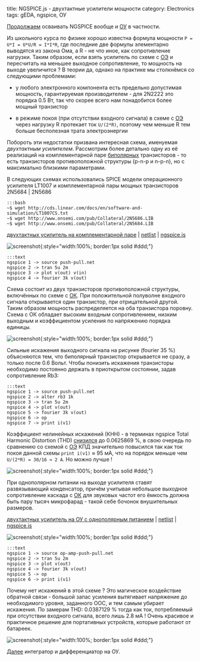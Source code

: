 title: NGSPICE.js - двухтактные усилители мощности
category: Electronics
tags: gEDA, ngspice, ОУ

[Продолжаем]({filename}../2016-10-28-ngspice-introduction/2016-10-28-ngspice-introduction.md) осваивать NGSPICE вообще и [ОУ]({filename}../2016-11-18-op-amp-basics/2016-11-18-op-amp-basics.md) в частности.

Из школьного курса по физике хорошо известна формула мощности ```P = U*I = U*U/R = I*I*R```, где последние две формулы элементарно выводятся из закона Ома, а R - не что иное, как сопротивление нагрузки. Таким образом, если взять усилитель по схеме с [ОЭ]({filename}../2016-11-07-bipolar-common-emitter/2016-11-07-bipolar-common-emitter.md) и пересчитать на меньшее выходное сопротивление, то мощность на выходе увеличится ? В теории да, однако на практике мы столкнёмся со следующими проблемами:

  - у любого электронного компонента есть предельно допустимая мощность, гарантируемая производителем - для 2N2222 это порядка 0.5 Вт, так что скорее всего нам понадобится более мощный транзистор

  - в режиме покоя (при отсутствии входного сигнала) в схеме с [ОЭ]({filename}../2016-11-07-bipolar-common-emitter/2016-11-07-bipolar-common-emitter.md) через нагрузку R протекает ток ```U/(2*R)```, поэтому чем меньше R тем больше бесполезная трата электроэнергии

Побороть эти недостатки призвана интересная схема, именуемая *двухтактным усилителем*. Рассмотрим более детально одну из её реализаций на комплементарной паре [биполярных]({filename}../2016-11-02-bipolar-transistor/2016-11-02-bipolar-transistor.md) транзисторов - то есть транзисторов противоположной структуры (p-n-p и n-p-n), но с максимально близкими параметрами.

<!-- 
<a href="{attach}LT1007CS.txt"></a>
<a href="{attach}2N5686.LIB"></a>
<a href="{attach}2N5684.LIB"></a>
-->

В следующих схемах использовались SPICE модели операционного усилителя LT1007 и комплементарной пары мощных транзисторов 2N5684 | 2N5686

    :::bash
    ~$ wget http://cds.linear.com/docs/en/software-and-simulation/LT1007CS.txt
    ~$ wget http://www.onsemi.com/pub/Collateral/2N5686.LIB
    ~$ wget http://www.onsemi.com/pub/Collateral/2N5684.LIB

[двухтактных усилитель на комплементарной паре]({attach}push-pull.sch) | [netlist]({attach}push-pull.net) | [ngspice.js](https://ngspice.js.org/?gist=563e8f84d54d533ad33e0dd8d271145d)

![screenshot]({attach}show-img-push-pull.png){:style="width:100%; border:1px solid #ddd;"}

    :::text
    ngspice 1 -> source push-pull.net
    ngspice 2 -> tran 5u 2m
    ngspice 3 -> plot v(out) v(in)
    ngspice 4 -> fourier 3k v(out)

Схема состоит из двух транзисторов противоположной структуры, включённых по схеме с [ОК]({filename}../2016-11-09-bipolar-common-collector/2016-11-09-bipolar-common-collector.md). При положительной полуволне входного сигнала открывается один транзистор, при отрицательной другой. Таким образом мощность распределяется на оба транзистора поровну. Схема с ОК обладает высоким входным сопротивлением, низким выходным и коэффициентом усиления по напряжению порядка единицы.

![screenshot]({attach}push-pull-canvas.png){:style="width:100%; border:1px solid #ddd;"}

 Сильные искажения выходного сигнала на рисунке (fourier 35 %) объясняются тем, что биполярный транзистор открывается не сразу, а только после 0.6 Вольт. Чтобы понизить искажения транзисторы необходимо постоянно держать в приоткрытом состоянии, задав сопротивление Rb3:

    :::text
    ngspice 1 -> source push-pull.net
    ngspice 2 -> alter rb3 1k
    ngspice 3 -> tran 5u 2m
    ngspice 4 -> plot v(out)
    ngspice 5 -> fourier 3k v(out)
    ngspice 6 -> op
    ngspice 7 -> print i(v1)

Коэффициент нелинейных искажений (КНН) - в терминах ngspice Total Harmonic Distortion (THD) [снизился](https://ngspice.js.org/?gist=267e04b8fa5e4a66ea82ccae2caf9c83) до 0.0625869 %, в свою очередь по сравнению со схемой с [ОЭ]({filename}../2016-11-07-bipolar-common-emitter/2016-11-07-bipolar-common-emitter.md) КПД значительно повысился так как ток покоя данной схемы ```print i(v1)``` ≈ 95 мА, что на порядок меньше чем ```U/(2*R) = 30/16 ≈ 2 А```. Но можно лучше !

![screenshot]({attach}push-pull-canvas-bias.png){:style="width:100%; border:1px solid #ddd;"}

При однополярном питании на выходе усилителя ставят развязывающий конденсатор, причём учитывая небольшое выходное сопротивление каскада с [ОК]({filename}../2016-11-09-bipolar-common-collector/2016-11-09-bipolar-common-collector.md) для звуковых частот его ёмкость должна быть пару тысяч микрофарад - такой себе бочонок внушительных размеров.

[двухтактных усилитель на ОУ с однополярным питанием]({attach}op-amp-push-pull.sch) | [netlist]({attach}op-amp-push-pull.net) | [ngspice.js](https://ngspice.js.org/?gist=2d0f909cb8624234a0126fa2f3b094dd)

![screenshot]({attach}show-img-op-amp-push-pull.png){:style="width:100%; border:1px solid #ddd;"}

    :::text
    ngspice 1 -> source op-amp-push-pull.net
    ngspice 2 -> tran 5u 2m
    ngspice 3 -> plot v(out)
    ngspice 4 -> fourier 3k v(out)
    ngspice 5 -> op
    ngspice 6 -> print i(v1)

Почему нет искажений в этой схеме ? Это магическое воздействие обратной связи - большой запас усиления вытягивает напряжение до необходимого уровня, заданного ООС, и тем самым убирает искажения. По замерам THD: 0.0387129 % тогда как ток, потребляемый при отсутствии входного сигнала, всего лишь 2.8 мА ! Очень красивое и практичное решение для портативных устройств, которые работают от батареек.

![screenshot]({attach}op-amp-push-pull-canvas.png){:style="width:100%; border:1px solid #ddd;"}

[Далее]({filename}../2016-11-30-op-amp-integrator-differentiator/2016-11-30-op-amp-integrator-differentiator.md) интегратор и дифференциатор на ОУ.